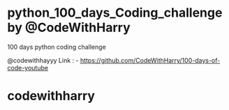 # python_100_days_Coding_challenge by @CodeWithHarry 
100 days python coding challenge

@codewithhayyy
Link : - https://github.com/CodeWithHarry/100-days-of-code-youtube 
# codewithharry
